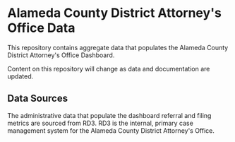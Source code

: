 #  Alameda County District Attorney's Office Data
This repository contains aggregate data that populates the Alameda County District Attorney's Office Dashboard.

Content on this repository will change as data and documentation are updated.


## Data Sources

The administrative data that populate the dashboard referral and filing metrics are sourced from RD3. RD3 is the internal, primary case management system for the Alameda County District Attorney's Office. 
